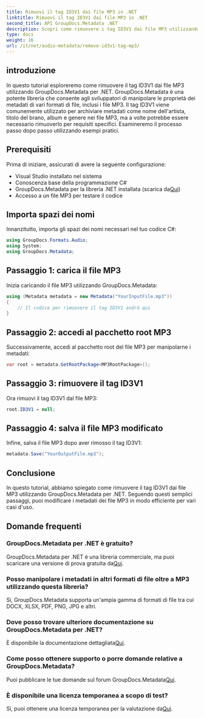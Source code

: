 ```yaml
---
title: Rimuovi il tag ID3V1 dai file MP3 in .NET
linktitle: Rimuovi il tag ID3V1 dai file MP3 in .NET
second_title: API GroupDocs.Metadata .NET
description: Scopri come rimuovere i tag ID3V1 dai file MP3 utilizzando GroupDocs.Metadata per .NET. Facile guida passo passo con esempi pratici.
type: docs
weight: 16
url: /it/net/audio-metadata/remove-id3v1-tag-mp3/
---
```

## introduzione
In questo tutorial esploreremo come rimuovere il tag ID3V1 dai file MP3 utilizzando GroupDocs.Metadata per .NET. GroupDocs.Metadata è una potente libreria che consente agli sviluppatori di manipolare le proprietà dei metadati di vari formati di file, inclusi i file MP3. Il tag ID3V1 viene comunemente utilizzato per archiviare metadati come nome dell'artista, titolo del brano, album e genere nei file MP3, ma a volte potrebbe essere necessario rimuoverlo per requisiti specifici. Esamineremo il processo passo dopo passo utilizzando esempi pratici.
## Prerequisiti
Prima di iniziare, assicurati di avere la seguente configurazione:
- Visual Studio installato nel sistema
- Conoscenza base della programmazione C#
-  GroupDocs.Metadata per la libreria .NET installata (scarica da[Qui](https://releases.groupdocs.com/metadata/net/))
- Accesso a un file MP3 per testare il codice

## Importa spazi dei nomi
Innanzitutto, importa gli spazi dei nomi necessari nel tuo codice C#:
```csharp
using GroupDocs.Formats.Audio;
using System;
using GroupDocs.Metadata;
```
## Passaggio 1: carica il file MP3
Inizia caricando il file MP3 utilizzando GroupDocs.Metadata:
```csharp
using (Metadata metadata = new Metadata("YourInputFile.mp3"))
{
    // Il codice per rimuovere il tag ID3V1 andrà qui
}
```
## Passaggio 2: accedi al pacchetto root MP3
Successivamente, accedi al pacchetto root del file MP3 per manipolarne i metadati:
```csharp
var root = metadata.GetRootPackage<MP3RootPackage>();
```
## Passaggio 3: rimuovere il tag ID3V1
Ora rimuovi il tag ID3V1 dal file MP3:
```csharp
root.ID3V1 = null;
```
## Passaggio 4: salva il file MP3 modificato
Infine, salva il file MP3 dopo aver rimosso il tag ID3V1:
```csharp
metadata.Save("YourOutputFile.mp3");
```

## Conclusione
In questo tutorial, abbiamo spiegato come rimuovere il tag ID3V1 dai file MP3 utilizzando GroupDocs.Metadata per .NET. Seguendo questi semplici passaggi, puoi modificare i metadati dei file MP3 in modo efficiente per vari casi d'uso.

## Domande frequenti
### GroupDocs.Metadata per .NET è gratuito?
 GroupDocs.Metadata per .NET è una libreria commerciale, ma puoi scaricare una versione di prova gratuita da[Qui](https://releases.groupdocs.com/).
### Posso manipolare i metadati in altri formati di file oltre a MP3 utilizzando questa libreria?
Sì, GroupDocs.Metadata supporta un'ampia gamma di formati di file tra cui DOCX, XLSX, PDF, PNG, JPG e altri.
### Dove posso trovare ulteriore documentazione su GroupDocs.Metadata per .NET?
 È disponibile la documentazione dettagliata[Qui](https://reference.groupdocs.com/metadata/net/).
### Come posso ottenere supporto o porre domande relative a GroupDocs.Metadata?
 Puoi pubblicare le tue domande sul forum GroupDocs.Metadata[Qui](https://forum.groupdocs.com/c/metadata/14).
### È disponibile una licenza temporanea a scopo di test?
 Sì, puoi ottenere una licenza temporanea per la valutazione da[Qui](https://purchase.groupdocs.com/temporary-license/).

